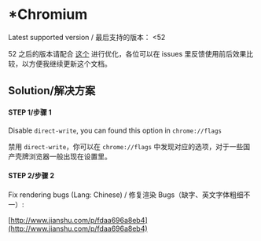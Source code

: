 # *Chromium
Latest supported version / 最后支持的版本： <52

52 之后的版本请配合 [这个](https://github.com/wspl/mactype-hack/blob/master/direct-write.md) 进行优化，各位可以在 issues 里反馈使用前后效果比较，以方便我继续更新这个文档。

## Solution/解决方案

#### STEP 1/步骤 1
Disable `direct-write`, you can found this option in `chrome://flags`

禁用 `direct-write`，你可以在 `chrome://flags` 中发现对应的选项，对于一些国产壳牌浏览器一般出现在设置里。



#### STEP 2/步骤 2
Fix rendering bugs (Lang: Chinese) / 修复渲染 Bugs（缺字、英文字体粗细不一）:

[http://www.jianshu.com/p/fdaa696a8eb4](http://www.jianshu.com/p/fdaa696a8eb4)

